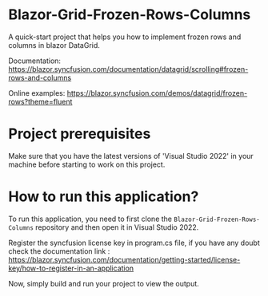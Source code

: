 # Blazor-Grid-Frozen-Rows-Columns
A quick-start project that helps you how to implement frozen rows and columns in blazor DataGrid. 

Documentation: https://blazor.syncfusion.com/documentation/datagrid/scrolling#frozen-rows-and-columns

Online examples: https://blazor.syncfusion.com/demos/datagrid/frozen-rows?theme=fluent
                 
# Project prerequisites
Make sure that you have the latest versions of 'Visual Studio 2022' in your machine before starting to work on this project.
# How to run this application?
To run this application, you need to first clone the <code>Blazor-Grid-Frozen-Rows-Columns</code> repository and then open it in Visual Studio 2022.

Register the syncfusion license key in program.cs file, if you have any doubt check the documentation link : https://blazor.syncfusion.com/documentation/getting-started/license-key/how-to-register-in-an-application

Now, simply build and run your project to view the output.
